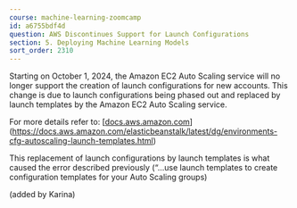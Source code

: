 ```yaml
---
course: machine-learning-zoomcamp
id: a6755bdf4d
question: AWS Discontinues Support for Launch Configurations
section: 5. Deploying Machine Learning Models
sort_order: 2310
---
```


Starting on October 1, 2024, the Amazon EC2 Auto Scaling service will no longer support the creation of launch configurations for new accounts. This change is due to launch configurations being phased out and replaced by launch templates by the Amazon EC2 Auto Scaling service.

For more details refer to: [[docs.aws.amazon.com](https://docs.aws.amazon.com/elasticbeanstalk/latest/dg/environments-cfg-autoscaling-launch-templates.html)](https://docs.aws.amazon.com/elasticbeanstalk/latest/dg/environments-cfg-autoscaling-launch-templates.html)

This replacement of launch configurations by launch templates is what caused the error described previously (“...use launch templates to create configuration templates for your Auto Scaling groups)

(added by Karina)

